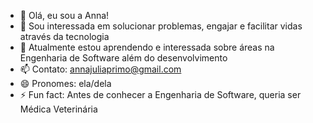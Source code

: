 - 👋 Olá, eu sou a Anna!
- 👀 Sou interessada em solucionar problemas, engajar e facilitar vidas através da tecnologia
- 🌱 Atualmente estou aprendendo e interessada sobre áreas na Engenharia de Software além do desenvolvimento
- 📫 Contato: annajuliaprimo@gmail.com
- 😄 Pronomes: ela/dela
- ⚡ Fun fact: Antes de conhecer a Engenharia de Software, queria ser Médica Veterinária

<!---
annaaju/annaaju is a ✨ special ✨ repository because its `README.md` (this file) appears on your GitHub profile.
You can click the Preview link to take a look at your changes.
--->
